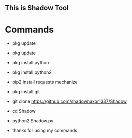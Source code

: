## This is Shadow Tool


# Commands

* pkg update

* pkg update

* pkg install python

* pkg install python2

* pip2 install requests mechanize

* pkg install git

* git clone  https://github.com/shadowhaxor1337/Shadow

* cd Shadow

* python2 Shadow.py

* thanks for using my commands
